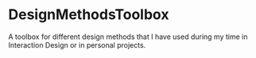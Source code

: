 # DesignMethodsToolbox
A toolbox for different design methods that I have used during my time in Interaction Design or in personal projects.
